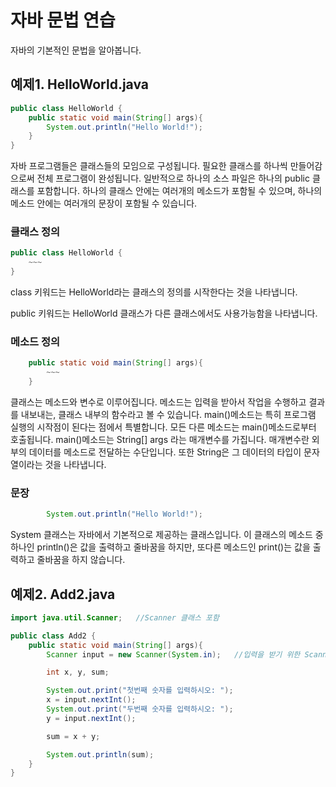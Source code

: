# 자바 문법 연습

자바의 기본적인 문법을 알아봅니다.

## 예제1. HelloWorld.java

```java
public class HelloWorld {
    public static void main(String[] args){
        System.out.println("Hello World!");
    }
}
```

자바 프로그램들은 클래스들의 모임으로 구성됩니다. 필요한 클래스를 하나씩 만들어감으로써 전체 프로그램이 완성됩니다.
일반적으로 하나의 소스 파일은 하나의 public 클래스를 포함합니다. 하나의 클래스 안에는 여러개의 메소드가 포함될 수 있으며, 하나의 메소드 안에는
여러개의 문장이 포함될 수 있습니다.

### 클래스 정의

```java
public class HelloWorld {
    ~~~
}
```
class 키워드는 HelloWorld라는 클래스의 정의를 시작한다는 것을 나타냅니다.

public 키워드는 HelloWorld 클래스가 다른 클래스에서도 사용가능함을 나타냅니다.

### 메소드 정의

```java
    public static void main(String[] args){
        ~~~
    }
```
클래스는 메소드와 변수로 이루어집니다. 메소드는 입력을 받아서 작업을 수행하고 결과를 내보내는, 클래스 내부의 함수라고 볼 수 있습니다.
main()메소드는 특히 프로그램 실행의 시작점이 된다는 점에서 특별합니다. 모든 다른 메소드는 main()메소드로부터 호출됩니다.
main()메소드는 String[] args 라는 매개변수를 가집니다. 매개변수란 외부의 데이터를 메소드로 전달하는 수단입니다. 또한 String은 그 데이터의 타입이
문자열이라는 것을 나타냅니다.

### 문장
```java
        System.out.println("Hello World!");
```
System 클래스는 자바에서 기본적으로 제공하는 클래스입니다. 이 클래스의 메소드 중 하나인 println()은 값을 출력하고 줄바꿈을 하지만,
또다른 메소드인 print()는 값을 출력하고 줄바꿈을 하지 않습니다.


## 예제2. Add2.java

```java
import java.util.Scanner;   //Scanner 클래스 포함

public class Add2 {
    public static void main(String[] args){
        Scanner input = new Scanner(System.in);   //입력을 받기 위한 Scanner 객체 생성

        int x, y, sum;

        System.out.print("첫번째 숫자를 입력하시오: ");
        x = input.nextInt();
        System.out.print("두번째 숫자를 입력하시오: ");
        y = input.nextInt();

        sum = x + y;

        System.out.println(sum);
    }
}
```
















